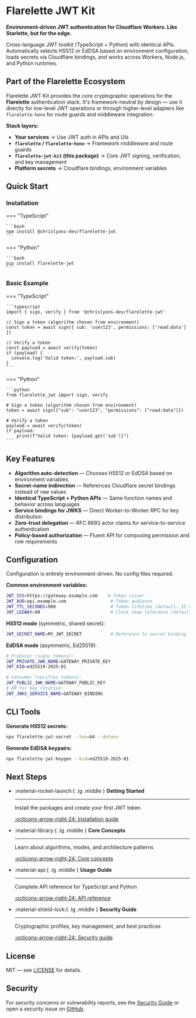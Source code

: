 # Flarelette JWT Kit

**Environment-driven JWT authentication for Cloudflare Workers. Like Starlette, but for the edge.**

Cross-language JWT toolkit (TypeScript + Python) with identical APIs. Automatically selects HS512 or EdDSA based on environment configuration, loads secrets via Cloudflare bindings, and works across Workers, Node.js, and Python runtimes.

## Part of the Flarelette Ecosystem

Flarelette JWT Kit provides the core cryptographic operations for the **Flarelette** authentication stack. It's framework-neutral by design — use it directly for low-level JWT operations or through higher-level adapters like `flarelette-hono` for route guards and middleware integration.

**Stack layers:**

- **Your services** → Use JWT auth in APIs and UIs
- **`flarelette` / `flarelette-hono`** → Framework middleware and route guards
- **`flarelette-jwt-kit` (this package)** → Core JWT signing, verification, and key management
- **Platform secrets** → Cloudflare bindings, environment variables

## Quick Start

### Installation

=== "TypeScript"

    ```bash
    npm install @chrislyons-dev/flarelette-jwt
    ```

=== "Python"

    ```bash
    pip install flarelette-jwt
    ```

### Basic Example

=== "TypeScript"

    ```typescript
    import { sign, verify } from '@chrislyons-dev/flarelette-jwt'

    // Sign a token (algorithm chosen from environment)
    const token = await sign({ sub: 'user123', permissions: ['read:data'] })

    // Verify a token
    const payload = await verify(token)
    if (payload) {
      console.log('Valid token:', payload.sub)
    }
    ```

=== "Python"

    ```python
    from flarelette_jwt import sign, verify

    # Sign a token (algorithm chosen from environment)
    token = await sign({"sub": "user123", "permissions": ["read:data"]})

    # Verify a token
    payload = await verify(token)
    if payload:
        print(f"Valid token: {payload.get('sub')}")
    ```

## Key Features

- **Algorithm auto-detection** — Chooses HS512 or EdDSA based on environment variables
- **Secret-name indirection** — References Cloudflare secret bindings instead of raw values
- **Identical TypeScript + Python APIs** — Same function names and behavior across languages
- **Service bindings for JWKS** — Direct Worker-to-Worker RPC for key distribution
- **Zero-trust delegation** — RFC 8693 actor claims for service-to-service authentication
- **Policy-based authorization** — Fluent API for composing permission and role requirements

## Configuration

Configuration is entirely environment-driven. No config files required.

**Common environment variables:**

```bash
JWT_ISS=https://gateway.example.com    # Token issuer
JWT_AUD=api.example.com                 # Token audience
JWT_TTL_SECONDS=900                     # Token lifetime (default: 15 min)
JWT_LEEWAY=90                           # Clock skew tolerance (default: 90 sec)
```

**HS512 mode** (symmetric, shared secret):

```bash
JWT_SECRET_NAME=MY_JWT_SECRET           # Reference to secret binding
```

**EdDSA mode** (asymmetric, Ed25519):

```bash
# Producer (signs tokens):
JWT_PRIVATE_JWK_NAME=GATEWAY_PRIVATE_KEY
JWT_KID=ed25519-2025-01

# Consumer (verifies tokens):
JWT_PUBLIC_JWK_NAME=GATEWAY_PUBLIC_KEY
# OR for key rotation:
JWT_JWKS_SERVICE_NAME=GATEWAY_BINDING
```

## CLI Tools

**Generate HS512 secrets:**

```bash
npx flarelette-jwt-secret --len=64 --dotenv
```

**Generate EdDSA keypairs:**

```bash
npx flarelette-jwt-keygen --kid=ed25519-2025-01
```

## Next Steps

<div class="grid cards" markdown>

- :material-rocket-launch:{ .lg .middle } **Getting Started**

  ***

  Install the packages and create your first JWT token

  [:octicons-arrow-right-24: Installation guide](getting-started.md)

- :material-library:{ .lg .middle } **Core Concepts**

  ***

  Learn about algorithms, modes, and architecture patterns

  [:octicons-arrow-right-24: Core concepts](core-concepts.md)

- :material-api:{ .lg .middle } **Usage Guide**

  ***

  Complete API reference for TypeScript and Python

  [:octicons-arrow-right-24: API reference](usage-guide.md)

- :material-shield-lock:{ .lg .middle } **Security Guide**

  ***

  Cryptographic profiles, key management, and best practices

  [:octicons-arrow-right-24: Security guide](security-guide.md)

</div>

## License

MIT — see [LICENSE](https://github.com/chrislyons-dev/flarelette-jwt-kit/blob/main/LICENSE) for details.

## Security

For security concerns or vulnerability reports, see the [Security Guide](security-guide.md) or open a security issue on [GitHub](https://github.com/chrislyons-dev/flarelette-jwt-kit/security).
